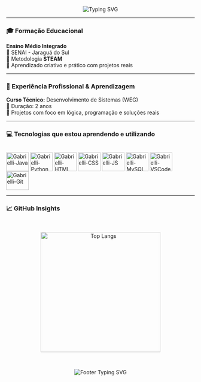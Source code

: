 <p align="center"> 
  <img src="https://readme-typing-svg.herokuapp.com/?font=Fira+Code&size=22&pause=1000&color=38BDF8&center=true&vCenter=true&width=700&lines=Oi%2C+eu+sou+a+Gabrielli!+💻+🌸" alt="Typing SVG" /> 
</p>

---

### 🎓 Formação Educacional

**Ensino Médio Integrado**  
🏫 SENAI - Jaraguá do Sul  
🧠 Metodologia **STEAM**   
🌟 Aprendizado criativo e prático com projetos reais

---

### 💼 Experiência Profissional & Aprendizagem

**Curso Técnico:** Desenvolvimento de Sistemas (WEG)  
📅 Duração: 2 anos  
🚀 Projetos com foco em lógica, programação e soluções reais

---

### 💻 Tecnologias que estou aprendendo e utilizando

<div style="display: inline-block">
  <br>
  <img align="center" alt="Gabrielli-Java" height="50" width="60" src="https://cdn.jsdelivr.net/gh/devicons/devicon@latest/icons/java/java-original.svg" />
  <img align="center" alt="Gabrielli-Python" height="50" width="60" src="https://cdn.jsdelivr.net/gh/devicons/devicon@latest/icons/python/python-original.svg" />
  <img align="center" alt="Gabrielli-HTML" height="50" width="60" src="https://cdn.jsdelivr.net/gh/devicons/devicon@latest/icons/html5/html5-original.svg" />
  <img align="center" alt="Gabrielli-CSS" height="50" width="60" src="https://cdn.jsdelivr.net/gh/devicons/devicon@latest/icons/css3/css3-original.svg" />
  <img align="center" alt="Gabrielli-JS" height="50" width="60" src="https://cdn.jsdelivr.net/gh/devicons/devicon@latest/icons/javascript/javascript-original.svg" />
  <img align="center" alt="Gabrielli-MySQL" height="50" width="60" src="https://cdn.jsdelivr.net/gh/devicons/devicon@latest/icons/mysql/mysql-original-wordmark.svg" />
  <img align="center" alt="Gabrielli-VSCode" height="50" width="60" src="https://cdn.jsdelivr.net/gh/devicons/devicon@latest/icons/vscode/vscode-original.svg" />
  <img align="center" alt="Gabrielli-Git" height="50" width="60" src="https://cdn.jsdelivr.net/gh/devicons/devicon@latest/icons/git/git-original.svg" />
</div>

<br>

---

### 📈 GitHub Insights

<br>

<p align="center">
  <img src="https://github-readme-stats.vercel.app/api/top-langs/?username=Viihh-77&theme=tokyonight&hide_border=false&layout=compact" alt="Top Langs" style="width: 320px;" />
</p>

<br>

<p align="center">
  <img src="https://readme-typing-svg.herokuapp.com/?font=Fira+Code&size=20&pause=1000&color=38BDF8&center=true&vCenter=true&width=600&lines=🌈+Obrigada+pela+visita!+Até+mais!+🐱" alt="Footer Typing SVG" />
</p>

<br>

<br>
